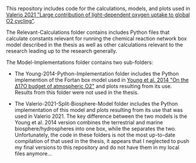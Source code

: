 This repository includes code for the calculations, models, and plots used in [Valerio 2021 "Large contribution of light-dependent oxygen uptake to global O2 cycling"](https://repository.rice.edu/items/0aaf9077-3406-49fc-81ef-b0a773164cb7).

The Relevant-Calculations folder contains includes Python files that calculate constants relevant for running the chemical reaction network box model described in the thesis as well as other calculations relevant to the research leading up to the research generally.

The Model-Implementations folder contains two sub-folders:

- The Young-2014-Python-Implementation folder includes the Python implemention of the Fortan box model used in [Young et al. 2014 "On the Δ17O budget of atmospheric O2"](https://www.sciencedirect.com/science/article/abs/pii/S0016703714001914) and plots resulting from its use. Results from this folder were not used in the thesis.

- The Valerio-2021-Split-Biosphere-Model folder includes the Python implementation of this model and plots resulting from its use that was used in Valerio 2021. The key difference between the two models is the Young et al. 2014 version combines the terrestrial and marine biosphere/hydrospheres into one box, while the separates the two. Unfortunately, the code in these folders is not the most up-to-date compilation of that used in the thesis, it appears that I neglected to push my final versions to this repository and do not have them in my local files anymore...
